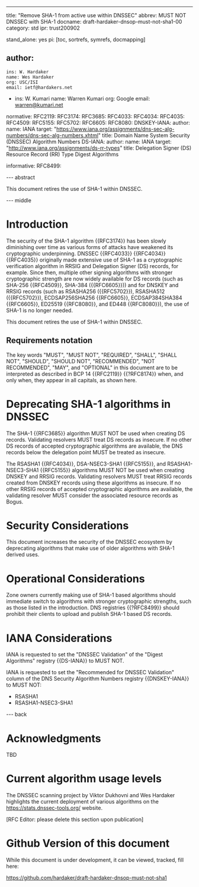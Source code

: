 ---
title: "Remove SHA-1 from active use within DNSSEC"
abbrev: MUST NOT DNSSEC with SHA-1
docname: draft-hardaker-dnsop-must-not-sha1-00
category: std
ipr: trust200902

stand_alone: yes
pi: [toc, sortrefs, symrefs, docmapping]

author:
  -
    ins: W. Hardaker
    name: Wes Hardaker
    org: USC/ISI
    email: ietf@hardakers.net
  -
    ins: W. Kumari
    name: Warren Kumari
    org: Google
    email: warren@kumari.net

normative:
  RFC2119:
  RFC3174:
  RFC3685:
  RFC4033:
  RFC4034:
  RFC4035:
  RFC4509:
  RFC5155:
  RFC5702:
  RFC6605:
  RFC8080:
  DNSKEY-IANA:
    author:
      name: IANA
    target: "https://www.iana.org/assignments/dns-sec-alg-numbers/dns-sec-alg-numbers.xhtml"
    title: Domain Name System Security (DNSSEC) Algorithm Numbers
  DS-IANA:
    author:
      name: IANA
    target: "http://www.iana.org/assignments/ds-rr-types"
    title: Delegation Signer (DS) Resource Record (RR) Type Digest Algorithms

informative:
  RFC8499:


--- abstract

This document retires the use of SHA-1 within DNSSEC.

--- middle

# Introduction

The security of the SHA-1 algorithm {{RFC3174}} has been slowly
diminishing over time as various forms of attacks have weakened its
cryptographic underpinning.  DNSSEC {{RFC4033}} {{RFC4034}}
{{RFC4035}} originally made extensive use of SHA-1 as a cryptographic
verification algorithm in RRSIG and Delegation Signer (DS) records,
for example.  Since then, multiple other signing algorithms with
stronger cryptographic strength are now widely available for DS
records (such as SHA-256 {{RFC4509}}, SHA-384 ({{RFC6605}})) and for
DNSKEY and RRSIG records (such as RSASHA256 ({{RFC5702}}), RSASHA512
({{RFC5702}}), ECDSAP256SHA256 {{RFC6605}}, ECDSAP384SHA384
{{RFC6605}}, ED25519 {{RFC8080}}, and ED448 {{RFC8080}}), the use of
SHA-1 is no longer needed.

This document retires the use of SHA-1 within DNSSEC.

## Requirements notation

   The key words "MUST", "MUST NOT", "REQUIRED", "SHALL", "SHALL NOT",
   "SHOULD", "SHOULD NOT", "RECOMMENDED", "NOT RECOMMENDED", "MAY",
   and "OPTIONAL" in this document are to be interpreted as described
   in BCP 14 {{RFC2119}} {{?RFC8174}} when, and only when, they appear
   in all capitals, as shown here.

# Deprecating SHA-1 algorithms in DNSSEC

The SHA-1 {{RFC3685}} algorithm MUST NOT be used when creating DS records.
Validating resolvers MUST treat DS records as insecure.  If no other DS
records of accepted cryptographic algorithms are available, the DNS
records below the delegation point MUST be treated as insecure.

The RSASHA1 {{RFC4034}}, DSA-NSEC3-SHA1 {{RFC5155}}, and
RSASHA1-NSEC3-SHA1 {{RFC5155}} algorithms MUST NOT be used when
creating DNSKEY and RRSIG records.  Validating resolvers MUST treat
RRSIG records created from DNSKEY records using these algorithms as
insecure.  If no other RRSIG records of accepted cryptographic
algorithms are available, the validating resolver MUST consider the
associated resource records as Bogus.


# Security Considerations

This document increases the security of the DNSSEC ecosystem by
deprecating algorithms that make use of older algorithms with SHA-1
derived uses.

# Operational Considerations

Zone owners currently making use of SHA-1 based algorithms should
immediate switch to algorithms with stronger cryptographic strengths,
such as those listed in the introduction.  DNS registries {{?RFC8499}}
should prohibit their clients to upload and publish SHA-1 based DS
records.

# IANA Considerations

IANA is requested to set the "DNSSEC Validation" of the "Digest
Algorithms" registry {{DS-IANA}} to MUST NOT.

IANA is requested to set the "Recommended for DNSSEC Validation"
column of the DNS Security Algorithm Numbers registry {{DNSKEY-IANA}}
to MUST NOT:

- RSASHA1
- RSASHA1-NSEC3-SHA1

--- back

# Acknowledgments

TBD

# Current algorithm usage levels

The DNSSEC scanning project by Viktor Dukhovni and Wes Hardaker
highlights the current deployment of various algorithms on the
https://stats.dnssec-tools.org/ website.

[RFC Editor: please delete this section upon publication]

# Github Version of this document

While this document is under development, it can be viewed, tracked,
fill here:

https://github.com/hardaker/draft-hardaker-dnsop-must-not-sha1

